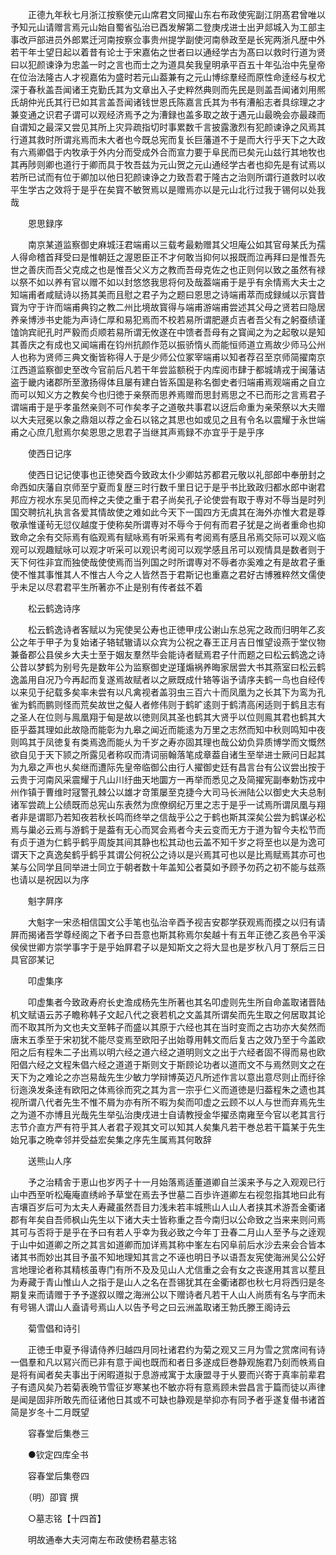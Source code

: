 <!-- { "loadSidebar": true } -->
　　正德九年秋七月浙江按察使元山席君文同擢山东右布政使宪副江阴髙君曾唯以予知元山请赠言焉元山始自蜀省弘治已酉发解第二登庚戌进士出尹郯城入为工部主事改戸部进员外郎累迁河南按察佥事贵州提学副使河南叅政至是长宪两浙凡歴中外若干年士望日起以着昔有论士于宋嘉佑之世者曰以通经学古为髙曰以救时行道为贤曰以犯颜谏诤为忠盖一时之言也而士之为道具矣我皇明承平百五十年弘治中先皇帝在位治法隆古人才视嘉佑为盛时若元山葢兼有之元山博综羣经而原性命逹经与权尤深于春秋盖吾闻诸王克勤氏其为文章出入子史粹然典则而先民是则盖吾闻诸刘用熈氏胡仲光氏其行已如其言盖吾闻诸钱世恩氏陈嘉言氏其为书有漕船志者具综理之才兼变通之识君子谓可以观经济焉予之为漕録也盖多取之故于遇元山最晩会亦最疎而自谓知之最深又尝见其所上灾异疏指切时事累数千言披露激烈有犯颜谏诤之风焉其行道其救时所谓兆焉而未大者也今既总宪而复长巨藩道不于是而大行乎天下之大政有六焉卿倡于内牧承于外内分而受成外合而宣力要于阜民而已矣元山兹行其地牧也其再陟则卿也道行于卿而具于牧吾兹为元山贺之元山通经学古者也抑先是有试焉以若所已试而有位于卿加以他日犯颜谏诤之力致吾君于隆古之治则所谓行道救时以收平生学古之效将于是乎在矣寳不敏贺焉以是赠焉亦以是元山北行过我于锡何以处我哉

　　恩思録序

　　南京某道监察御史麻城汪君端甫以三载考最勅赠其父坦庵公如其官母某氏为孺人得命稽首拜受曰是惟朝廷之渥恩臣正不才何敢当抑何以报既而泣再拜曰是惟吾先世之善庆而吾父克成之也是惟吾父义方之教而吾母克佐之也正则何以致之虽然有禄以祭不如以养有官以赠不如以封悠悠我思将何及哉葢端甫于是乎有余情焉大夫士之知端甫者咸赋诗以扬其美而且慰之君子为之题曰恩思之诗端甫萃而成録缄以示寳昔寳为守于许而端甫典钧之教二州比境故寳得与端甫游端甫尝述其父母之贤若曰隐居养亲博渉书史能为声诗仁厚和易犯焉而不校若易所谓肥遯贞吉者吾父有之躬蚕绩谨馌饷宾祀孔时严毅而贞顺若易所谓无攸遂在中馈者吾母有之寳闻之为之起敬以是知其善庆之有成也又闻端甫在钧州抗颜作范以振骄惰乆而能恒师道立焉故少师马公州人也称为贤师三典文衡皆称得人于是少师公位冢宰端甫以知者荐召至京师简擢南京江西道监察御史至改今官前后凡若干年尝监额税于内库阅市肆于都城靖戎于闽藩诘盗于畿内诸郡所至激扬得体且屡有建白皆系国是称名御史者归端甫焉观端甫之自立而可以知义方之教矣今也归徳于亲祭而思养焉赠而思封焉思之不已而形之言焉君子谓端甫于是乎孝虽然亲则不可作矣孝子之道敬共事君以迓后命重为亲荣祭以大夫赠以大夫冠冕以象之鼎爼以荐之金石以铭之其思也如或见之且有令名以震耀于永世端甫之心庶几慰焉尔矣恩思之思君子当继其声焉録不亦宜乎于是乎序

　　使西日记序

　　使西日记记使事也正徳癸酉今致政太仆少卿姑苏都君元敬以礼部郎中奉册封之命西如庆藩自京师至宁夏而复歴三时行数千里日记于是乎书比致政归都水郎中谢君邦应方视水东吴见而梓之夫使之重于君子尚矣孔子论使尝有取于専对不辱当是时列国交聘抗礼执言各爱其情故使之难如此今天下一国四方无虞其在海外亦惟大君是尊敬承惟谨茍无愆仪越度于使称矣所谓専对不辱今于何有而君子犹是之尚者重命也抑致命之余有交际焉有临观焉有赋咏焉有听采焉有考阅焉有感且吊焉交际可以观义临观可以观趣赋咏可以观才听采可以观识考阅可以观学感且吊可以观情具是数者则于天下何徃非宜而独使哉使使焉而当列国之时所谓専对不辱者亦奚难之有是故君子重使不惟其事惟其人不惟古人今之人皆然吾于君斯记也重嘉之君好古博雅粹然文儒使乎未足以尽君君平生所著亦不止是别有传者兹不着

　　松云鹤逸诗序

　　松云鹤逸诗者客赋以为宪使吴公寿也正徳甲戌公谢山东总宪之政而归明年乙亥公之年于甲子为复始诸子辂轼辙请以众宾为公祝之春王正月吉日惟望设燕于堂仪物兼备郡公县侯乡大夫士至于姻友羣然毕会能诗者赋焉君子什而题之曰松云鹤逸之诗公昔以梦鹤为别号先是数年公为监察御史逆瑾煽祸养晦家居尝大书其燕室曰松云鹤逸盖用自况乃今再起而复遂焉故赋者以之厥既成什辂等诣予请序夫鹤一鸟也自经传以来见于纪载多矣率未尝有以凡禽视者盖羽虫三百六十而凤凰为之长其下为鸾为孔雀为鹤而鹏则怪而荒矣故世之儗人者修伟则于鹤旷逺则于鹤清高闲适则于鹤且志有之圣人在位则与鳯凰翔于甸是故以徳则凤其圣也鹤其大贤乎以位则鳯其君也鹤其大臣乎葢其理如此故隐而能彰为九皋之闻近而能逺为万里之志然而知中秋则鸣知中夜则鸣其于凤徳复有类焉逸而能乆为千岁之寿亦固其理也哉公幼负异质博学而文慨然欲自见于天下颕之所露见者称叹而清词丽翰落笔成章葢自诸生至举进士厥问日起其为九皋之声也乆矣继而遭际先皇帝临御公由行人擢御史廷有昌言台有公议尝出按于云贵于河南风采震耀于凡山川纡曲天地圜方一再举而悉见之及简擢宪副奉勅饬戎中州作镇于曹维时冦警孔棘公以雄才竒策屡至克捷今大司马长洲陆公以御史大夫总制诸军尝疏上公绩既而总宪山东表然为庶僚纲纪万里之志于是乎一试焉所谓凤凰与翔者非是谓耶乃若知夜若秋长鸣而终举之信哉乎公之于鹤也斯其深矣公尝为鹤谋必松焉与巢必云焉与游鹤于是葢有无心而冥会焉者今夫云变而无方于道为智今夫松节而有贞于道为仁鹤乎鹤乎周旋其间其静也松其动也云盖不知千岁之将至也以是为逸可谓天下之真逸矣鹤乎鹤乎其谓公何祝公之诗以是兴焉其可也以是比焉赋焉其亦可也某与公同学且同举进士同立于朝者数十年盖知公者莫如予顾予勿药之初不能与兹燕也请以是祝因以为序

　　魁字屛序

　　大魁字一宋丞相信国文公手笔也弘治辛酉予视吉安郡学获观焉而摸之以归有请屛而揭诸吾学尊经阁之下者予曰吾意也斯其称焉尔矣越十有五年正徳乙亥邑令平溪侯侯世卿方崇学事字于是乎始屛君子以是知斯文之将大显也是岁秋八月丁祭后三日具官邵某记

　　叩虚集序

　　叩虚集者今致政寿府长史澹成杨先生所著也其名叩虚则先生所自命盖取诸晋陆机文赋语云苏子瞻称韩子文起八代之衰若机之文盖其所谓矣而先生取之何居取其论而不取其所为文也夫文至韩子而盛以其原于六经也其在当时变而之古功亦大矣然而唐末五季至于宋初犹不能尽变焉至欧阳子出始尊用韩文而后复古之效乃至于今盖欧阳之后有程朱二子出焉以明六经之道六经之道明则文之出于六经者固不得而易也欧阳倡六经之文程朱倡六经之道道于斯则文于斯顾论功者以道而文不与焉然则文之在天下为之难论之亦岂易哉先生少敏力学辩博英迈凡所述作言以意出意尽则止而纡徐衍迤涣发条逹有欧阳之体焉徐而究之其为言一宗乎仁义而道徳是归葢程朱之遗也其视所谓八代者先生不惟不屑为亦有所不暇为矣而叩虚之云顾不以人与世而弃焉先生之为道不亦博且光哉先生举弘治庚戌进士自请教授金华擢丞南雍至今官以老其言行志节介直方严有符乎其人者君子观其文可以知其人矣集凡若干巻总若干篇某于先生始兄事之晩幸邻并受益宏矣集之序先生属焉其何敢辞

　　送熊山人序

　　予之治精舎于恵山也岁丙子十一月始落焉适董道卿自兰溪来予与之入观观已行山中西至听松庵庵直绣岭予草堂在焉去予世墓二百歩许道卿左右视忽指其地曰此有吉壤百岁后可为太夫人寿藏虽然吾目力浅未若丰城熊山人山人者挟其术游吾金衢诸郡有年矣自吾师枫山先生以下诸大夫士皆称重之吾今南归以公命致之当来来则问焉其可与否将于是乎在予曰有若人乎幸为我必致之今年丁丑春二月山人至予与之逹观于山中如道卿之所之其言如道卿而加详焉其称中峯左右冈阜前后水沙去来会合皆本诸其书而妙出其目予虽不知地理知其言之不诬也明日予以语吾友宪使海洲吴公公好言地理论者称其精核虽専门有所不及及见山人尤信重之会有女之丧遂用其言以塟且为寿藏于青山惟山人之指于是山人之名在吾锡犹其在金衢诸郡也秋七月将西归是冬期复来而请赠于予予遂叙以赠之海洲公以下赠诗者凡若干人山人尚质有名与字而未有号锡人谓山人盍请号焉山人以告予号之曰云洲盖取诸王勃氏滕王阁诗云

　　菊雪倡和诗引

　　正徳壬申夏予得请侍养归越四月同社诸君约为菊之观又三月为雪之赏席间有诗一倡羣和凡以冩兴而已非有意于闻也既而和者日多遂成巨巻静观施君乃刻而帙焉自是将有闻者矣夫事出于闲暇道拟于息游戒寓于太康盟寻于乆要而兴寄于真率前辈君子有遗风矣乃若菊表晩节雪征岁寒某也不敏亦将有意焉顾未尝昌言于篇而徒以声律是闻是固非所敢先而征诸他日其或不可缺也静观是举抑亦有同予者乎遂复僣书诸首简是岁冬十二月既望

　　容春堂后集巻三

　　●钦定四库全书

　　容春堂后集卷四

　　（明）卲寳 撰

　　○墓志铭【十四首】

　　明故通奉大夫河南左布政使杨君墓志铭

